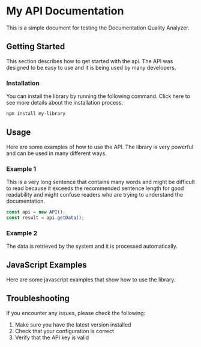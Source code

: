 # My API Documentation

This is a simple document for testing the Documentation Quality Analyzer.

## Getting Started

This section describes how to get started with the api. The API was designed to be easy to use and it is being used by many developers.

### Installation

You can install the library by running the following command. Click here to see more details about the installation process.

```bash
npm install my-library
```

## Usage

Here are some examples of how to use the API. The library is very powerful and can be used in many different ways.

### Example 1

This is a very long sentence that contains many words and might be difficult to read because it exceeds the recommended sentence length for good readability and might confuse readers who are trying to understand the documentation.

```javascript
const api = new API();
const result = api.getData();
```

### Example 2

The data is retrieved by the system and it is processed automatically.

## JavaScript Examples

Here are some javascript examples that show how to use the library.

## Troubleshooting

If you encounter any issues, please check the following:

1. Make sure you have the latest version installed
2. Check that your configuration is correct
3. Verify that the API key is valid
